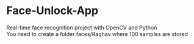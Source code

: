 # Face-Unlock-App
Real-time face recognition project with OpenCV and Python
<br>
You need to create a folder faces/Raghav where 100 samples are stored
